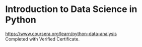 # Introduction to Data Science in Python
https://www.coursera.org/learn/python-data-analysis
<br/>
Completed with Verified Certificate.
